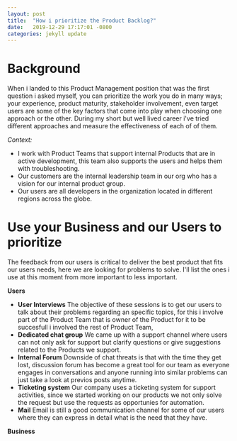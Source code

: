 ```yaml
---
layout: post
title:  "How i prioritize the Product Backlog?"
date:   2019-12-29 17:17:01 -0800
categories: jekyll update
---
```


# Background
When i landed to this Product Management position that was the first question i asked myself, you can prioritize the work you do in many ways; your experience, product maturity, stakeholder involvement, even target users are some of the key factors that come into play when choosing one approach or the other. During my short but well lived career i've tried different approaches and measure the effectiveness of each of of them.

*Context:*
- I work with Product Teams that support internal Products that are in active development, this team also supports the users and helps them with troubleshooting.
- Our customers are the internal leadership team in our org who has a vision for our internal product group.
- Our users are all developers in the organization located in different regions across the globe.

# Use your Business and our Users to prioritize

The feedback from our users is critical to deliver the best product that fits our users needs, here we are looking for problems to solve. I'll list the ones i use at this moment from more important to less important.

**Users**


- **User Interviews**
The objective of these sessions is to get our users to talk about their problems regarding an specific topics, for this i involve part of the Product Team that is owner of the Product for it to be succesfull i involved the rest of Product Team, 
- **Dedicated chat group**
We came up with a support channel where users can not only ask for support but clarify questions or give suggestions related to the Products we support.
- **Internal Forum**
Downside of chat threats is that with the time they get lost, discussion forum has become a great tool for our team as everyone engages in conversations and anyone running into similar problems can just take a look at previos posts anytime.
- **Ticketing system**
Our company uses a ticketing system for support activities, since we started working on our products we not only solve the request but use the requests as opportunies for automation.
- **Mail**
Email is still a good communication channel for some of our users where they can express in detail what is the need that they have.

**Business**




